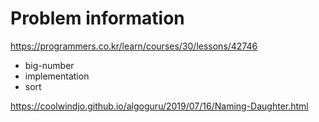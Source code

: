 # Problem information

<https://programmers.co.kr/learn/courses/30/lessons/42746>

- big-number
- implementation
- sort

<https://coolwindjo.github.io/algoguru/2019/07/16/Naming-Daughter.html>
